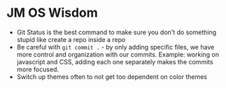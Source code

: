 # JM OS Wisdom

- Git Status is the best command to make sure you don't do something stupid like create a repo inside a repo
- Be careful with `git commit .` - by only adding specific files, we have more control and 
  organization with our commits. Example: working on javascript and CSS, adding each one 
  separately makes the commits more focused.
- Switch up themes often to not get too dependent on color themes
